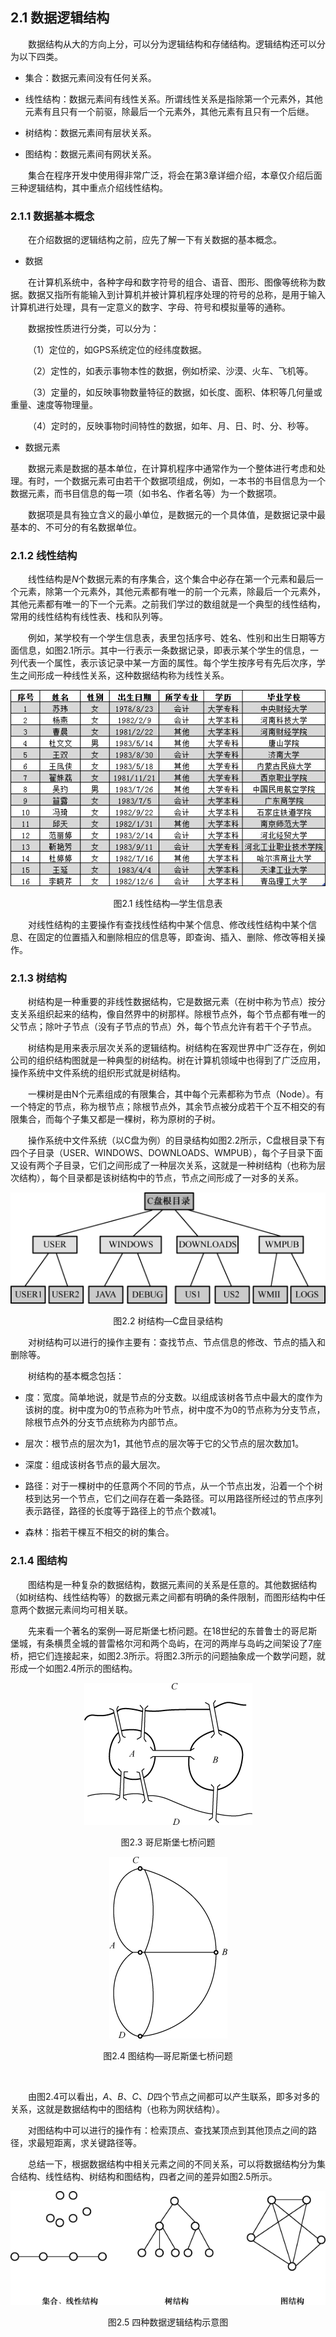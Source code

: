 ## 2.1  数据逻辑结构
 

&emsp;&emsp;数据结构从大的方向上分，可以分为逻辑结构和存储结构。逻辑结构还可以分为以下四类。

- 集合：数据元素间没有任何关系。

- 线性结构：数据元素间有线性关系。所谓线性关系是指除第一个元素外，其他元素有且只有一个前驱，除最后一个元素外，其他元素有且只有一个后继。

- 树结构：数据元素间有层状关系。

- 图结构：数据元素间有网状关系。

&emsp;&emsp;集合在程序开发中使用得非常广泛，将会在第3章详细介绍，本章仅介绍后面三种逻辑结构，其中重点介绍线性结构。

### 2.1.1  数据基本概念  

&emsp;&emsp;在介绍数据的逻辑结构之前，应先了解一下有关数据的基本概念。

- 数据

&emsp;&emsp;在计算机系统中，各种字母和数字符号的组合、语音、图形、图像等统称为数据。数据又指所有能输入到计算机并被计算机程序处理的符号的总称，是用于输入计算机进行处理，具有一定意义的数字、字母、符号和模拟量等的通称。  

&emsp;&emsp;数据按性质进行分类，可以分为：  


&emsp;&emsp;（1）定位的，如GPS系统定位的经纬度数据。  


&emsp;&emsp;（2）定性的，如表示事物本性的数据，例如桥梁、沙漠、火车、飞机等。  


&emsp;&emsp;（3）定量的，如反映事物数量特征的数据，如长度、面积、体积等几何量或重量、速度等物理量。  


&emsp;&emsp;（4）定时的，反映事物时间特性的数据，如年、月、日、时、分、秒等。  


- 数据元素  


&emsp;&emsp;数据元素是数据的基本单位，在计算机程序中通常作为一个整体进行考虑和处理。有时，一个数据元素可由若干个数据项组成，例如，一本书的书目信息为一个数据元素，而书目信息的每一项（如书名、作者名等）为一个数据项。  


&emsp;&emsp;数据项是具有独立含义的最小单位，是数据元的一个具体值，是数据记录中最基本的、不可分的有名数据单位。  

### 2.1.2  线性结构  

&emsp;&emsp;线性结构是*N*个数据元素的有序集合，这个集合中必存在第一个元素和最后一个元素，除第一个元素外，其他元素都有唯一的前一个元素，除最后一个元素外，其他元素都有唯一的下一个元素。之前我们学过的数组就是一个典型的线性结构，常用的线性结构有线性表、栈和队列等。

&emsp;&emsp;例如，某学校有一个学生信息表，表里包括序号、姓名、性别和出生日期等方面信息，如图2.1所示。其中一行表示一条数据记录，即表示某个学生的信息，一列代表一个属性，表示该记录中某一方面的属性。每个学生按序号有先后次序，学生之间形成一种线性关系，这种数据结构称为线性关系。



<p align="center"><img src="../../img/d2z/tu2.1.png" /></p>  
<p align="center">图2.1  线性结构—学生信息表</p>  



&emsp;&emsp;对线性结构的主要操作有查找线性结构中某个信息、修改线性结构中某个信息、在固定的位置插入和删除相应的信息等，即查询、插入、删除、修改等相关操作。

### 2.1.3  树结构  

&emsp;&emsp;树结构是一种重要的非线性数据结构，它是数据元素（在树中称为节点）按分支关系组织起来的结构，像自然界中的树那样。除根节点外，每个节点都有唯一的父节点；除叶子节点（没有子节点的节点）外，每个节点允许有若干个子节点。

&emsp;&emsp;树结构是用来表示层次关系的逻辑结构。树结构在客观世界中广泛存在，例如公司的组织结构图就是一种典型的树结构。树在计算机领域中也得到了广泛应用，操作系统中文件系统的组织形式就是树结构。

&emsp;&emsp;一棵树是由N个元素组成的有限集合，其中每个元素都称为节点（Node）。有一个特定的节点，称为根节点；除根节点外，其余节点被分成若干个互不相交的有限集合，而每个子集又都是一棵树，称为原树的子树。

&emsp;&emsp;操作系统中文件系统（以C盘为例）的目录结构如图2.2所示，C盘根目录下有四个子目录（USER、WINDOWS、DOWNLOADS、WMPUB），每个子目录下面又设有两个子目录，它们之间形成了一种层次关系，这就是一种树结构（也称为层次结构），每个目录都是该树结构中的节点，节点之间形成了一对多的关系。




<p align="center"><img src="../../img/d2z/tu2.2.png" /></p>  
<p align="center">图2.2  树结构—C盘目录结构</p>  



&emsp;&emsp;对树结构可以进行的操作主要有：查找节点、节点信息的修改、节点的插入和删除等。

&emsp;&emsp;树结构的基本概念包括：

- 度：宽度。简单地说，就是节点的分支数。以组成该树各节点中最大的度作为该树的度。树中度为0的节点称为叶节点，树中度不为0的节点称为分支节点，除根节点外的分支节点统称为内部节点。

- 层次：根节点的层次为1，其他节点的层次等于它的父节点的层次数加1。

- 深度：组成该树各节点的最大层次。

- 路径：对于一棵树中的任意两个不同的节点，从一个节点出发，沿着一个个树枝到达另一个节点，它们之间存在着一条路径。可以用路径所经过的节点序列表示路径，路径的长度等于路径上的节点个数减1。

- 森林：指若干棵互不相交的树的集合。

### 2.1.4  图结构  

&emsp;&emsp;图结构是一种复杂的数据结构，数据元素间的关系是任意的。其他数据结构（如树结构、线性结构等）的数据元素之间都有明确的条件限制，而图形结构中任意两个数据元素间均可相关联。

&emsp;&emsp;先来看一个著名的案例—哥尼斯堡七桥问题。在18世纪的东普鲁士的哥尼斯堡城，有条横贯全城的普雷格尔河和两个岛屿，在河的两岸与岛屿之间架设了7座桥，把它们连接起来，如图2.3所示。将图2.3所示的问题抽象成一个数学问题，就形成一个如图2.4所示的图结构。



<p align="center"><img src="../../img/d2z/tu2.3.png" /></p>  
<p align="center">图2.3  哥尼斯堡七桥问题</p>  


<p align="center"><img src="../../img/d2z/tu2.4.png" /></p>  
<p align="center">图2.4  图结构—哥尼斯堡七桥问题</p>  



​                                

&emsp;&emsp;由图2.4可以看出，*A*、*B*、*C*、*D*四个节点之间都可以产生联系，即多对多的关系，这就是数据结构中的图结构（也称为网状结构）。

&emsp;&emsp;对图结构中可以进行的操作有：检索顶点、查找某顶点到其他顶点之间的路径，求最短距离，求关键路径等。

&emsp;&emsp;总结一下，根据数据结构中相关元素之间的不同关系，可以将数据结构分为集合结构、线性结构、树结构和图结构，四者之间的差异如图2.5所示。



<p align="center"><img src="../../img/d2z/tu2.5.png" /></p>  
<p align="center">图2.5  四种数据逻辑结构示意图</p>  





